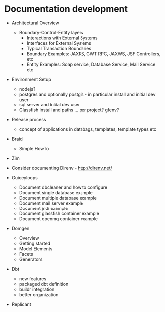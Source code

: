 Documentation development
=========================

  * Architectural Overview
    * Boundary-Control-Entity layers
      - Interactions with External Systems
      - Interfaces for External Systems
      - Typical Transaction Boundaries
      - Boundary Examples: JAXRS, GWT RPC, JAXWS, JSF Controllers, etc
      - Entity Examples: Soap service, Database Service, Mail Service etc

  * Environment Setup
    * nodejs?
    * postgres and optionally postgis - in particular install and initial dev user
    * sql server and initial dev user
    * Glassfish install and paths ... per project? gfenv?

  * Release process
    * concept of applications in databags, templates, template types etc

  * Braid
    * Simple HowTo

  * Zim

  * Consider documenting Direnv - http://direnv.net/

  * Guiceyloops
    * Document dbcleaner and how to configure
    * Document single database example
    * Document multiple database example
    * Document mail server example
    * Document jndi example
    * Document glassfish container example
    * Document openmq container example

  * Domgen
    * Overview
    * Getting started
    * Model Elements
    * Facets
    * Generators

  * Dbt
    * new features
    * packaged dbt definition
    * buildr integration
    * better organization

  * Replicant
